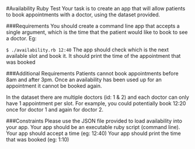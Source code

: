 #Availability Ruby Test
Your task is to create an app that will allow patients to book appointments with a doctor, using the dataset provided.

###Requirements
You should create a command line app that accepts a single argument, which is the time that the patient would like to book to see a doctor. Eg:

`$ ./availability.rb 12:40`
The app should check which is the next available slot and book it. It should print the time of the appointment that was booked

###Additional Requirements
Patients cannot book appointments before 8am and after 3pm. Once an availability has been used up for an appointment it cannot be booked again.

In the dataset there are multiple doctors (id: 1 & 2) and each doctor can only have 1 appointment per slot. For example, you could potentially book 12:20 once for doctor 1 and again for doctor 2.

###Constraints
Please use the JSON file provided to load availability into your app.
Your app should be an executable ruby script (command line).
Your app should accept a time (eg: 12:40)
Your app should print the time that was booked (eg: 1:10)
